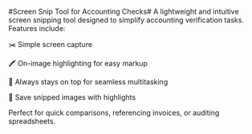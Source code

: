 #Screen Snip Tool for Accounting Checks#
A lightweight and intuitive screen snipping tool designed to simplify accounting verification tasks. Features include:

✂️ Simple screen capture

🖍️ On-image highlighting for easy markup

📌 Always stays on top for seamless multitasking

💾 Save snipped images with highlights

Perfect for quick comparisons, referencing invoices, or auditing spreadsheets.
